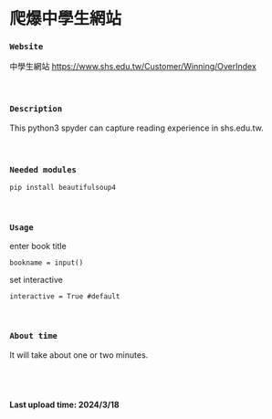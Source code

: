 # 爬爆中學生網站

### `Website`
中學生網站
https://www.shs.edu.tw/Customer/Winning/OverIndex
<br><br>
<br>

### `Description` 
This python3 spyder can capture reading experience in shs.edu.tw.
<br><br>
<br>

### `Needed modules`
```py
pip install beautifulsoup4
```
<br>

### `Usage`

enter book title <br>

    bookname = input()
set interactive <br>

    interactive = True #default
<br>

### `About time`
It will take about one or two minutes.
<br><br><br>
<br>

#### Last upload time: 2024/3/18
